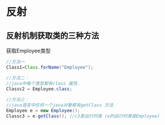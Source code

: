 # 反射
## 反射机制获取类的三种方法
获取Employee类型

```java
//方法一
Class1=Class.forName("Employee");

//方法二：  
//java中每个类型都有class 属性.  
Classc2 = Employee.class;
   
//方法三：  
//java语言中任何一个java对象都有getClass 方法  
Employee e = new Employee();  
Classc3 = e.getClass(); //c3是运行时类 (e的运行时类是Employee)
```
